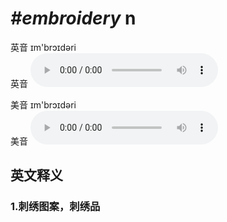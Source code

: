 # ***\#embroidery*** n
英音 ɪm'brɔɪdəri  
英音
<audio src="./media/embroidery1_AAC.aac" controls="controls"></audio>

美音 ɪm'brɔɪdəri  
美音
<audio src="./media/embroidery2_AAC.aac" controls="controls"></audio>



  

英文释义
---
### 1.**刺绣图案，刺绣品**  


